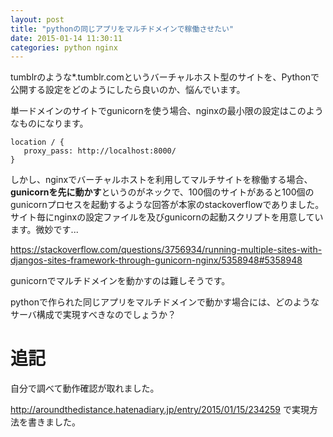 ```yaml
---
layout: post
title: "pythonの同じアプリをマルチドメインで稼働させたい"
date: 2015-01-14 11:30:11
categories: python nginx
---
```

<p>tumblrのような*.tumblr.comというバーチャルホスト型のサイトを、Pythonで公開する設定をどのようにしたら良いのか、悩んでいます。</p>

<p>単一ドメインのサイトでgunicornを使う場合、nginxの最小限の設定はこのようなものになります。</p>

<pre class="lang-none prettyprint-override"><code>location / {
   proxy_pass: http://localhost:8000/
}
</code></pre>

<p>しかし、nginxでバーチャルホストを利用してマルチサイトを稼働する場合、<b>gunicornを先に動かす</b>というのがネックで、100個のサイトがあると100個のgunicornプロセスを起動するような回答が本家のstackoverflowでありました。サイト毎にnginxの設定ファイルを及びgunicornの起動スクリプトを用意しています。微妙です...</p>

<p><a href="https://stackoverflow.com/questions/3756934/running-multiple-sites-with-djangos-sites-framework-through-gunicorn-nginx/5358948#5358948">https://stackoverflow.com/questions/3756934/running-multiple-sites-with-djangos-sites-framework-through-gunicorn-nginx/5358948#5358948</a></p>

<p>gunicornでマルチドメインを動かすのは難しそうです。</p>

<p>pythonで作られた同じアプリをマルチドメインで動かす場合には、どのようなサーバ構成で実現すべきなのでしょうか？ </p>

<h1>追記</h1>

<p>自分で調べて動作確認が取れました。</p>

<p><a href="http://aroundthedistance.hatenadiary.jp/entry/2015/01/15/234259" rel="nofollow noreferrer">http://aroundthedistance.hatenadiary.jp/entry/2015/01/15/234259</a> で実現方法を書きました。</p>
